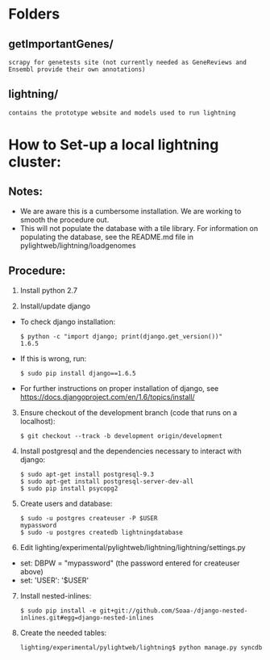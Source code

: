 Folders
=======================

## getImportantGenes/ 
	scrapy for genetests site (not currently needed as GeneReviews and Ensembl provide their own annotations)

## lightning/
	contains the prototype website and models used to run lightning

How to Set-up a local lightning cluster:
=======================
## Notes: 
* We are aware this is a cumbersome installation. We are working to smooth the procedure out. 
* This will not populate the database with a tile library. For information on populating the database, see the README.md file in pylightweb/lightning/loadgenomes

## Procedure:
1.	Install python 2.7

2.	Install/update django
  * To check django installation:

		$ python -c "import django; print(django.get_version())"
		1.6.5
  * If this is wrong, run:

		$ sudo pip install django==1.6.5
  * For further instructions on proper installation of django, see <https://docs.djangoproject.com/en/1.6/topics/install/>

3.	Ensure checkout of the development branch (code that runs on a localhost): 

		$ git checkout --track -b development origin/development
4.	Install postgresql and the dependencies necessary to interact with django:

		$ sudo apt-get install postgresql-9.3
		$ sudo apt-get install postgresql-server-dev-all
		$ sudo pip install psycopg2
5.	Create users and database:

		$ sudo -u postgres createuser -P $USER
		mypassword
		$ sudo -u postgres createdb lightningdatabase
6.	Edit lighting/experimental/pylightweb/lightning/lightning/settings.py
  * set: DBPW = "mypassword" (the password entered for createuser above)
  * set: 'USER': '$USER'

7.	Install nested-inlines:

		$ sudo pip install -e git+git://github.com/Soaa-/django-nested-inlines.git#egg=django-nested-inlines
8.	Create the needed tables:

		lighting/experimental/pylightweb/lightning$ python manage.py syncdb

